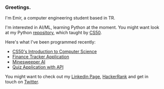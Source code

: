 ### Greetings.

I'm Emir, a computer engineering student based in TR.

I'm interested in AI/ML, learning Python at the moment. You might want look at my Python [repository](https://github.com/CheesyFrappe/cs50-python), which taught by [CS50](https://cs50.harvard.edu/x/2022/).

Here's what I've been programmed recently:
<!-- posts -->
 * [CS50's Introduction to Computer Science](https://github.com/CheesyFrappe/CS50-2022)
 * [Finance Tracker Application](https://github.com/CheesyFrappe/finance-web-app)
 * [Minesweeper AI](https://github.com/CheesyFrappe/minesweeper-ai)
 * [Quiz Application with API](https://github.com/CheesyFrappe/quiz-api-app)
 <!-- /posts -->

You might want to check out my [Linkedin Page](https://www.linkedin.com/in/emirhan-balc%C4%B1-052b07229/), [HackerRank](https://www.hackerrank.com/aerangalerind) and get in touch on [Twitter](https://twitter.com/_clavicusvile).
